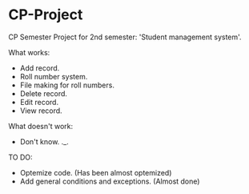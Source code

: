 # CP-Project
CP Semester Project for 2nd semester: 'Student management system'.

What works:
- Add record.
- Roll number system.
- File making for roll numbers.
- Delete record.
- Edit record.
- View record.

What doesn't work:
- Don't know. ._.

TO DO:
- Optemize code. (Has been almost optemized)
- Add general conditions and exceptions. (Almost done)
